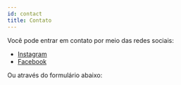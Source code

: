 ```yaml
---
id: contact
title: Contato
---
```


Você pode entrar em contato por meio das redes sociais:

* [Instagram](https://www.instagram.com/cienciacomdados/)
* [Facebook](https://www.facebook.com/Ciência-com-Dados-105816291579374)

Ou através do formulário abaixo: